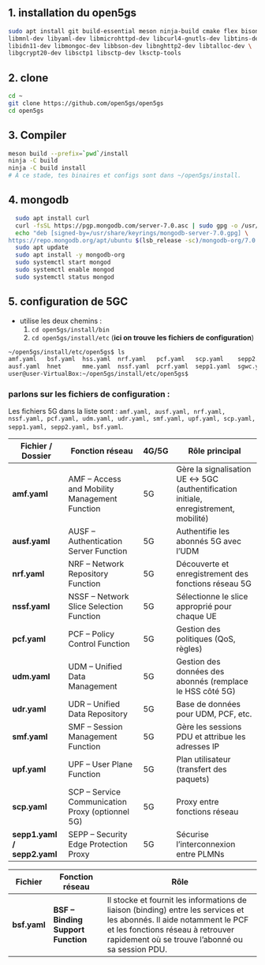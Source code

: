 ## 1. installation du open5gs
```bash
sudo apt install git build-essential meson ninja-build cmake flex bison \
libmnl-dev libyaml-dev libmicrohttpd-dev libcurl4-gnutls-dev libtins-dev \
libidn11-dev libmongoc-dev libbson-dev libnghttp2-dev libtalloc-dev \
libgcrypt20-dev libsctp1 libsctp-dev lksctp-tools
```

## 2. clone
```bash
cd ~
git clone https://github.com/open5gs/open5gs
cd open5gs
```

## 3. Compiler
```bash
meson build --prefix=`pwd`/install
ninja -C build
ninja -C build install
# À ce stade, tes binaires et configs sont dans ~/open5gs/install.
```

## 4. mongodb
```bash
  sudo apt install curl
  curl -fsSL https://pgp.mongodb.com/server-7.0.asc | sudo gpg -o /usr/share/keyrings/mongodb-server-7.0.gpg --dearmor
  echo "deb [signed-by=/usr/share/keyrings/mongodb-server-7.0.gpg] \
https://repo.mongodb.org/apt/ubuntu $(lsb_release -sc)/mongodb-org/7.0 multiverse" | sudo tee /etc/apt/sources.list.d/mongodb-org-7.0.list
  sudo apt update
  sudo apt install -y mongodb-org
  sudo systemctl start mongod
  sudo systemctl enable mongod
  sudo systemctl status mongod
```


## 5. configuration de 5GC
- utilise les deux chemins :
  1. ```cd open5gs/install/bin```
  2. ```cd open5gs/install/etc``` (**ici on trouve les fichiers de configuration**)

```bash
~/open5gs/install/etc/open5gs$ ls
amf.yaml   bsf.yaml  hss.yaml  nrf.yaml   pcf.yaml   scp.yaml    sepp2.yaml  sgwu.yaml  tls       udr.yaml
ausf.yaml  hnet      mme.yaml  nssf.yaml  pcrf.yaml  sepp1.yaml  sgwc.yaml   smf.yaml   udm.yaml  upf.yaml
user@user-VirtualBox:~/open5gs/install/etc/open5gs$ 
```

### parlons sur les fichiers de configuration : 
Les fichiers 5G dans la liste sont :
`amf.yaml, ausf.yaml, nrf.yaml, nssf.yaml, pcf.yaml, udm.yaml, udr.yaml, smf.yaml, upf.yaml, scp.yaml, sepp1.yaml, sepp2.yaml, bsf.yaml`.


| Fichier / Dossier           | Fonction réseau                                  | 4G/5G | Rôle principal                                                                       |
| --------------------------- | ------------------------------------------------ | ----- | ------------------------------------------------------------------------------------ |
| **amf.yaml**                | AMF – Access and Mobility Management Function    | 5G    | Gère la signalisation UE ↔ 5GC (authentification initiale, enregistrement, mobilité) |
| **ausf.yaml**               | AUSF – Authentication Server Function            | 5G    | Authentifie les abonnés 5G avec l’UDM                                                |
| **nrf.yaml**                | NRF – Network Repository Function                | 5G    | Découverte et enregistrement des fonctions réseau 5G                                 |
| **nssf.yaml**               | NSSF – Network Slice Selection Function          | 5G    | Sélectionne le slice approprié pour chaque UE                                        |
| **pcf.yaml**                | PCF – Policy Control Function                    | 5G    | Gestion des politiques (QoS, règles)                                                 |
| **udm.yaml**                | UDM – Unified Data Management                    | 5G    | Gestion des données des abonnés (remplace le HSS côté 5G)                            |
| **udr.yaml**                | UDR – Unified Data Repository                    | 5G    | Base de données pour UDM, PCF, etc.                                                  |
| **smf.yaml**                | SMF – Session Management Function                | 5G    | Gère les sessions PDU et attribue les adresses IP                                    |
| **upf.yaml**                | UPF – User Plane Function                        | 5G    | Plan utilisateur (transfert des paquets)                                             |
| **scp.yaml**                | SCP – Service Communication Proxy (optionnel 5G) | 5G    | Proxy entre fonctions réseau                                                         |
| **sepp1.yaml / sepp2.yaml** | SEPP – Security Edge Protection Proxy            | 5G    | Sécurise l’interconnexion entre PLMNs                                                |

| Fichier      | Fonction réseau                    | Rôle                                                                                                                                                                                                           |
| ------------ | ---------------------------------- | -------------------------------------------------------------------------------------------------------------------------------------------------------------------------------------------------------------- |
| **bsf.yaml** | **BSF – Binding Support Function** | Il stocke et fournit les informations de liaison (binding) entre les services et les abonnés. Il aide notamment le PCF et les fonctions réseau à retrouver rapidement où se trouve l’abonné ou sa session PDU. |


